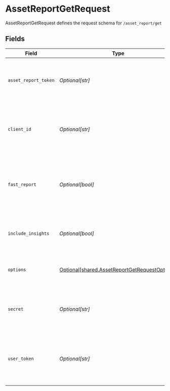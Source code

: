 # AssetReportGetRequest

AssetReportGetRequest defines the request schema for `/asset_report/get`


## Fields

| Field                                                                                                                                                                                | Type                                                                                                                                                                                 | Required                                                                                                                                                                             | Description                                                                                                                                                                          |
| ------------------------------------------------------------------------------------------------------------------------------------------------------------------------------------ | ------------------------------------------------------------------------------------------------------------------------------------------------------------------------------------ | ------------------------------------------------------------------------------------------------------------------------------------------------------------------------------------ | ------------------------------------------------------------------------------------------------------------------------------------------------------------------------------------ |
| `asset_report_token`                                                                                                                                                                 | *Optional[str]*                                                                                                                                                                      | :heavy_minus_sign:                                                                                                                                                                   | A token that can be provided to endpoints such as `/asset_report/get` or `/asset_report/pdf/get` to fetch or update an Asset Report.                                                 |
| `client_id`                                                                                                                                                                          | *Optional[str]*                                                                                                                                                                      | :heavy_minus_sign:                                                                                                                                                                   | Your Plaid API `client_id`. The `client_id` is required and may be provided either in the `PLAID-CLIENT-ID` header or as part of a request body.                                     |
| `fast_report`                                                                                                                                                                        | *Optional[bool]*                                                                                                                                                                     | :heavy_minus_sign:                                                                                                                                                                   | `true` to fetch "fast" version of asset report. Defaults to false if omitted. Can only be used if `/asset_report/create` was called with `options.add_ons` set to `["fast_assets"]`. |
| `include_insights`                                                                                                                                                                   | *Optional[bool]*                                                                                                                                                                     | :heavy_minus_sign:                                                                                                                                                                   | `true` if you would like to retrieve the Asset Report with Insights, `false` otherwise. This field defaults to `false` if omitted.                                                   |
| `options`                                                                                                                                                                            | [Optional[shared.AssetReportGetRequestOptions]](undefined/models/shared/assetreportgetrequestoptions.md)                                                                             | :heavy_minus_sign:                                                                                                                                                                   | An optional object to filter or add data to `/asset_report/get` results. If provided, must be non-`null`.                                                                            |
| `secret`                                                                                                                                                                             | *Optional[str]*                                                                                                                                                                      | :heavy_minus_sign:                                                                                                                                                                   | Your Plaid API `secret`. The `secret` is required and may be provided either in the `PLAID-SECRET` header or as part of a request body.                                              |
| `user_token`                                                                                                                                                                         | *Optional[str]*                                                                                                                                                                      | :heavy_minus_sign:                                                                                                                                                                   | The user token associated with the User for which to create an asset report for. The latest asset report associated with the User will be returned                                   |